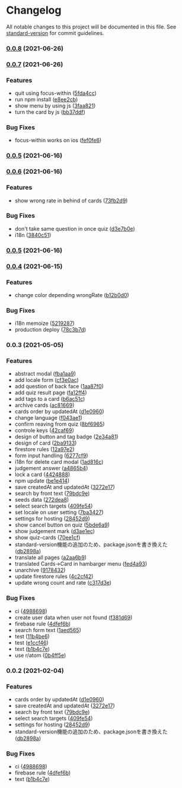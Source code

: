 # Changelog

All notable changes to this project will be documented in this file. See [standard-version](https://github.com/conventional-changelog/standard-version) for commit guidelines.

### [0.0.8](https://github.com/neumann-tokyo/word-penne/compare/v0.0.7...v0.0.8) (2021-06-26)

### [0.0.7](https://github.com/neumann-tokyo/word-penne/compare/v0.0.6...v0.0.7) (2021-06-26)


### Features

* quit using focus-within ([5fda4cc](https://github.com/neumann-tokyo/word-penne/commit/5fda4cc587c3b67b91c3bb471a4d8d038c88d797))
* run npm install ([e8ee2cb](https://github.com/neumann-tokyo/word-penne/commit/e8ee2cbb726da3b72397ed7a597721f1893dcbeb))
* show menu by using js ([3faa821](https://github.com/neumann-tokyo/word-penne/commit/3faa821bdf2ac2225f49fea0fb1c1735fa8c92dc))
* turn the card by js ([bb37ddf](https://github.com/neumann-tokyo/word-penne/commit/bb37ddfddb0ebff67b2c0092d971deb5a78a47f3))


### Bug Fixes

* focus-within works on ios ([fef0fe6](https://github.com/neumann-tokyo/word-penne/commit/fef0fe642eb55a75ab31b133ff05edaf0576fdfb))

### [0.0.5](https://github.com/neumann-tokyo/word-penne/compare/v0.0.4...v0.0.5) (2021-06-16)

### [0.0.6](https://github.com/neumann-tokyo/word-penne/compare/v0.0.4...v0.0.6) (2021-06-16)


### Features

* show wrong rate in behind of cards ([73fb2d9](https://github.com/neumann-tokyo/word-penne/commit/73fb2d95ebbce0c5395af0f1ed3b3bc6ea86c019))


### Bug Fixes

* don't take same question in once quiz ([d3e7b0e](https://github.com/neumann-tokyo/word-penne/commit/d3e7b0e8f1023b5f51b25fd1598c1565f1be4738))
* i18n ([3840c51](https://github.com/neumann-tokyo/word-penne/commit/3840c51df1c2a865d09fbb78ae7d9ddde4b89ff8))

### [0.0.5](https://github.com/neumann-tokyo/word-penne/compare/v0.0.4...v0.0.5) (2021-06-16)

### [0.0.4](https://github.com/neumann-tokyo/word-penne/compare/v0.0.3...v0.0.4) (2021-06-15)


### Features

* change color depending wrongRate ([b12b0d0](https://github.com/neumann-tokyo/word-penne/commit/b12b0d0ced51bab0d98dfe6ae1242e461bdab20c))


### Bug Fixes

* i18n memoize ([5219287](https://github.com/neumann-tokyo/word-penne/commit/5219287d1f96850cf31b5f007dab04fde36570ca))
* production deploy ([78c3b7d](https://github.com/neumann-tokyo/word-penne/commit/78c3b7d75d8fe548f6babdd292a033491eb38885))

### 0.0.3 (2021-05-05)


### Features

* abstract modal ([fba1aa9](https://github.com/neumann-tokyo/word-penne/commit/fba1aa9fdcab61c150848b564ddd60a36353a0af))
* add locale form ([cf3e0ac](https://github.com/neumann-tokyo/word-penne/commit/cf3e0aca6b3e830164299a72fdd5d5afc98f8cf0))
* add question of back face ([1aa87f0](https://github.com/neumann-tokyo/word-penne/commit/1aa87f01f1992d7f87cea0c7b0d3bc6462d6e7e4))
* add quiz result page ([fa12ff4](https://github.com/neumann-tokyo/word-penne/commit/fa12ff45f80b98fb8fc580ddc419ffced70bef0d))
* add tags to a card ([b6ac51c](https://github.com/neumann-tokyo/word-penne/commit/b6ac51c0445a581dd8766b199e51b1078597433d))
* archive cards ([ac81669](https://github.com/neumann-tokyo/word-penne/commit/ac81669d4f5fb5ac39cf3fefd00604e4a62d41ff))
* cards order by updatedAt ([d1e0960](https://github.com/neumann-tokyo/word-penne/commit/d1e0960b689368821dc6fc2a6e6cf2e2dce76459))
* change language ([f043ae1](https://github.com/neumann-tokyo/word-penne/commit/f043ae142b126800c7108afc8c726460a3c8d5c9))
* confirm reaving from quiz ([8bf6965](https://github.com/neumann-tokyo/word-penne/commit/8bf6965dcec9e6571063bb7837147161898ea3e5))
* controle keys ([42caf69](https://github.com/neumann-tokyo/word-penne/commit/42caf69d26af888fbed2984dfd9af5196445fd27))
* design of button and tag badge ([2e34a81](https://github.com/neumann-tokyo/word-penne/commit/2e34a8126dc2052f06e06f1ad21602da28b19697))
* design of card ([2ba9133](https://github.com/neumann-tokyo/word-penne/commit/2ba9133bbf610691e4c3e5fae499bf91b438bbb1))
* firestore rules ([12a97e2](https://github.com/neumann-tokyo/word-penne/commit/12a97e297ae4eb1fb747d3d3359ac1f281c280fb))
* form input handling ([6277cf9](https://github.com/neumann-tokyo/word-penne/commit/6277cf961d6fa071c6895d3a2c84e07bbd0c82c0))
* i18n for delete card modal ([1ad816c](https://github.com/neumann-tokyo/word-penne/commit/1ad816c9c8f0bc622c004e6ad8e4fea2ee5fba24))
* judgement answer ([a4865b4](https://github.com/neumann-tokyo/word-penne/commit/a4865b40a80fb67f51dc7b89872f82505c220e11))
* lock a card ([4424888](https://github.com/neumann-tokyo/word-penne/commit/44248889814d67a81a543edbea7e8ee34694a85e))
* npm update ([be1e414](https://github.com/neumann-tokyo/word-penne/commit/be1e414aee7279b3a0f2e562ae965ddf1ce21c42))
* save createdAt and updatedAt ([3272e17](https://github.com/neumann-tokyo/word-penne/commit/3272e17cac2584001d1c64fdd87b675dd361c520))
* search by front text ([79bdc9e](https://github.com/neumann-tokyo/word-penne/commit/79bdc9e43650bbe8d600a43ec5cd765db0884c18))
* seeds data ([272dea8](https://github.com/neumann-tokyo/word-penne/commit/272dea88fda3500514c213549994a03e44b3889f))
* select search targets ([409fe54](https://github.com/neumann-tokyo/word-penne/commit/409fe54dc4cdfdc7320207e522da1044b4990395))
* set locale on user setting ([7ba3427](https://github.com/neumann-tokyo/word-penne/commit/7ba34275bdfb159285d7bfc5216d9b845abf8850))
* settings for hosting ([28452d9](https://github.com/neumann-tokyo/word-penne/commit/28452d9dd870b244f9ee879e020b265ae87f54e4))
* show cancel button on quiz ([5bde6a9](https://github.com/neumann-tokyo/word-penne/commit/5bde6a9764970f3d267c3ad070591bf545fc6be9))
* show judgement mark ([d3ae1ec](https://github.com/neumann-tokyo/word-penne/commit/d3ae1ecb40e65ced4c6211b5e1acb3fcd66d7c2d))
* show quiz-cards ([70ee1cf](https://github.com/neumann-tokyo/word-penne/commit/70ee1cf90ee39c111cd278573a4e87ee87a16c17))
* standard-version機能の追加のため、package.jsonを書き換えた ([db2898a](https://github.com/neumann-tokyo/word-penne/commit/db2898a4fd4983aa19e474fd520dbce21ef1400f))
* translate all pages ([a2aa6b9](https://github.com/neumann-tokyo/word-penne/commit/a2aa6b9aa65493d18a5421d2d635b862ac9318ee))
* translated Cards->Card in hambarger menu ([fed4a93](https://github.com/neumann-tokyo/word-penne/commit/fed4a9339c7cbbb6f2265dc30b31ca3557b8b144))
* unarchive ([9178432](https://github.com/neumann-tokyo/word-penne/commit/9178432c63b4536cee0bb3979a4f36b4ebf1e1d2))
* update firestore rules ([4c2cf42](https://github.com/neumann-tokyo/word-penne/commit/4c2cf4201d94060571c02a4f0f23dac3ea4fc55b))
* update wrong count and rate ([c317d3e](https://github.com/neumann-tokyo/word-penne/commit/c317d3e2650179c805c82aa69fd544bdf1cc2fba))


### Bug Fixes

* ci ([4988698](https://github.com/neumann-tokyo/word-penne/commit/49886986ec705a1233fc1fe4e6fa94a525d8dcd5))
* create user data when user not found ([f381d69](https://github.com/neumann-tokyo/word-penne/commit/f381d69dd17a3cbd7c259f88e5cd3ae734010da7))
* firebase rule ([4dfef6b](https://github.com/neumann-tokyo/word-penne/commit/4dfef6bbae0710ac44edaf6161463e55a193b314))
* search form text ([1aed565](https://github.com/neumann-tokyo/word-penne/commit/1aed565f2a8e8cd2aab21cfeace063ec6e8b222a))
* test ([11b4be6](https://github.com/neumann-tokyo/word-penne/commit/11b4be6d5981f7cfc15c991519f21304649a3ad9))
* test ([e1ccf46](https://github.com/neumann-tokyo/word-penne/commit/e1ccf461ca1d0cc26fd4989183b00e7f77792bf2))
* text ([b1b4c7e](https://github.com/neumann-tokyo/word-penne/commit/b1b4c7ea20fd3ea070bdb0d5da8acac928658b48))
* use r/atom ([0b4ff5e](https://github.com/neumann-tokyo/word-penne/commit/0b4ff5eca9d0d973e2d483618c75ef4bf37f08ba))

### 0.0.2 (2021-02-04)


### Features

* cards order by updatedAt ([d1e0960](https://github.com/neumann-tokyo/word-penne/commit/d1e0960b689368821dc6fc2a6e6cf2e2dce76459))
* save createdAt and updatedAt ([3272e17](https://github.com/neumann-tokyo/word-penne/commit/3272e17cac2584001d1c64fdd87b675dd361c520))
* search by front text ([79bdc9e](https://github.com/neumann-tokyo/word-penne/commit/79bdc9e43650bbe8d600a43ec5cd765db0884c18))
* select search targets ([409fe54](https://github.com/neumann-tokyo/word-penne/commit/409fe54dc4cdfdc7320207e522da1044b4990395))
* settings for hosting ([28452d9](https://github.com/neumann-tokyo/word-penne/commit/28452d9dd870b244f9ee879e020b265ae87f54e4))
* standard-version機能の追加のため、package.jsonを書き換えた ([db2898a](https://github.com/neumann-tokyo/word-penne/commit/db2898a4fd4983aa19e474fd520dbce21ef1400f))


### Bug Fixes

* ci ([4988698](https://github.com/neumann-tokyo/word-penne/commit/49886986ec705a1233fc1fe4e6fa94a525d8dcd5))
* firebase rule ([4dfef6b](https://github.com/neumann-tokyo/word-penne/commit/4dfef6bbae0710ac44edaf6161463e55a193b314))
* text ([b1b4c7e](https://github.com/neumann-tokyo/word-penne/commit/b1b4c7ea20fd3ea070bdb0d5da8acac928658b48))

